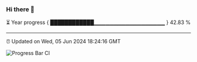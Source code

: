 ### Hi there 👋

⏳ Year progress { ████████████▁▁▁▁▁▁▁▁▁▁▁▁▁▁▁▁▁▁ } 42.83 %

---

⏰ Updated on Wed, 05 Jun 2024 18:24:16 GMT

![Progress Bar CI](https://github.com/ZhaoGui/ZhaoGui/workflows/Progress%20Bar%20CI/badge.svg)

